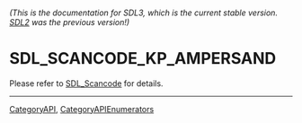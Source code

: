###### (This is the documentation for SDL3, which is the current stable version. [SDL2](https://wiki.libsdl.org/SDL2/) was the previous version!)
# SDL_SCANCODE_KP_AMPERSAND

Please refer to [SDL_Scancode](SDL_Scancode) for details.

----
[CategoryAPI](CategoryAPI), [CategoryAPIEnumerators](CategoryAPIEnumerators)

